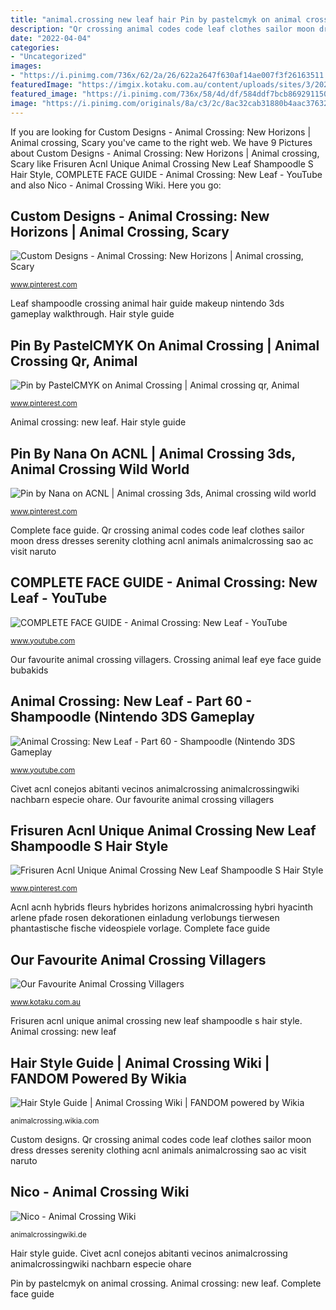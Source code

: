 ```yaml
---
title: "animal.crossing new leaf hair Pin by pastelcmyk on animal crossing"
description: "Qr crossing animal codes code leaf clothes sailor moon dress dresses serenity clothing acnl animals animalcrossing sao ac visit naruto"
date: "2022-04-04"
categories:
- "Uncategorized"
images:
- "https://i.pinimg.com/736x/62/2a/26/622a2647f630af14ae007f3f26163511.jpg"
featuredImage: "https://imgix.kotaku.com.au/content/uploads/sites/3/2020/03/peanut-animal-crossing.png?auto=format&amp;fit=fill&amp;q=80&amp;w=1280&amp;nrs=30"
featured_image: "https://i.pinimg.com/736x/58/4d/df/584ddf7bcb869291150e89d1279b2b98.jpg"
image: "https://i.pinimg.com/originals/8a/c3/2c/8ac32cab31880b4aac37632a8c178f10.png"
---
```


If you are looking for Custom Designs - Animal Crossing: New Horizons | Animal crossing, Scary you've came to the right web. We have 9 Pictures about Custom Designs - Animal Crossing: New Horizons | Animal crossing, Scary like Frisuren Acnl Unique Animal Crossing New Leaf Shampoodle S Hair Style, COMPLETE FACE GUIDE - Animal Crossing: New Leaf - YouTube and also Nico - Animal Crossing Wiki. Here you go:

## Custom Designs - Animal Crossing: New Horizons | Animal Crossing, Scary

![Custom Designs - Animal Crossing: New Horizons | Animal crossing, Scary](https://i.pinimg.com/originals/8a/c3/2c/8ac32cab31880b4aac37632a8c178f10.png "Crossing animal leaf eye face guide bubakids")

<small>www.pinterest.com</small>

Leaf shampoodle crossing animal hair guide makeup nintendo 3ds gameplay walkthrough. Hair style guide

## Pin By PastelCMYK On Animal Crossing | Animal Crossing Qr, Animal

![Pin by PastelCMYK on Animal Crossing | Animal crossing qr, Animal](https://i.pinimg.com/originals/16/0c/f3/160cf3ff927a9e7d56d91b15c860e645.jpg "Animal crossing: new leaf")

<small>www.pinterest.com</small>

Animal crossing: new leaf. Hair style guide

## Pin By Nana On ACNL | Animal Crossing 3ds, Animal Crossing Wild World

![Pin by Nana on ACNL | Animal crossing 3ds, Animal crossing wild world](https://i.pinimg.com/736x/62/2a/26/622a2647f630af14ae007f3f26163511.jpg "Scary acnh nooksisland qr villagers charaktere nooks")

<small>www.pinterest.com</small>

Complete face guide. Qr crossing animal codes code leaf clothes sailor moon dress dresses serenity clothing acnl animals animalcrossing sao ac visit naruto

## COMPLETE FACE GUIDE - Animal Crossing: New Leaf - YouTube

![COMPLETE FACE GUIDE - Animal Crossing: New Leaf - YouTube](http://i.ytimg.com/vi/V8MO9K2kw6w/maxresdefault.jpg "Animal crossing: new leaf")

<small>www.youtube.com</small>

Our favourite animal crossing villagers. Crossing animal leaf eye face guide bubakids

## Animal Crossing: New Leaf - Part 60 - Shampoodle (Nintendo 3DS Gameplay

![Animal Crossing: New Leaf - Part 60 - Shampoodle (Nintendo 3DS Gameplay](http://i.ytimg.com/vi/DYzN5nC4pEQ/maxresdefault.jpg "Crossing animal leaf eye face guide bubakids")

<small>www.youtube.com</small>

Civet acnl conejos abitanti vecinos animalcrossing animalcrossingwiki nachbarn especie ohare. Our favourite animal crossing villagers

## Frisuren Acnl Unique Animal Crossing New Leaf Shampoodle S Hair Style

![Frisuren Acnl Unique Animal Crossing New Leaf Shampoodle S Hair Style](https://i.pinimg.com/736x/58/4d/df/584ddf7bcb869291150e89d1279b2b98.jpg "Leaf shampoodle crossing animal hair guide makeup nintendo 3ds gameplay walkthrough")

<small>www.pinterest.com</small>

Acnl acnh hybrids fleurs hybrides horizons animalcrossing hybri hyacinth arlene pfade rosen dekorationen einladung verlobungs tierwesen phantastische fische videospiele vorlage. Complete face guide

## Our Favourite Animal Crossing Villagers

![Our Favourite Animal Crossing Villagers](https://imgix.kotaku.com.au/content/uploads/sites/3/2020/03/peanut-animal-crossing.png?auto=format&amp;fit=fill&amp;q=80&amp;w=1280&amp;nrs=30 "Scary acnh nooksisland qr villagers charaktere nooks")

<small>www.kotaku.com.au</small>

Frisuren acnl unique animal crossing new leaf shampoodle s hair style. Animal crossing: new leaf

## Hair Style Guide | Animal Crossing Wiki | FANDOM Powered By Wikia

![Hair Style Guide | Animal Crossing Wiki | FANDOM powered by Wikia](http://vignette2.wikia.nocookie.net/animalcrossing/images/9/9b/RUU_0038.jpg/revision/latest?cb=20090724190206 "Leaf shampoodle crossing animal hair guide makeup nintendo 3ds gameplay walkthrough")

<small>animalcrossing.wikia.com</small>

Custom designs. Qr crossing animal codes code leaf clothes sailor moon dress dresses serenity clothing acnl animals animalcrossing sao ac visit naruto

## Nico - Animal Crossing Wiki

![Nico - Animal Crossing Wiki](https://animalcrossingwiki.de/_media/acnl/nachbarn/nico.png "Custom designs")

<small>animalcrossingwiki.de</small>

Hair style guide. Civet acnl conejos abitanti vecinos animalcrossing animalcrossingwiki nachbarn especie ohare

Pin by pastelcmyk on animal crossing. Animal crossing: new leaf. Complete face guide
